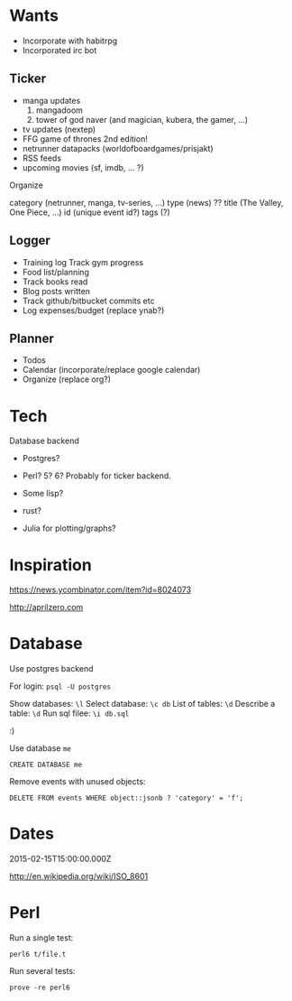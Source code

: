 Wants
=====

* Incorporate with habitrpg
* Incorporated irc bot

Ticker
------

* manga updates
    1. mangadoom
    2. tower of god naver (and magician, kubera, the gamer, ...)
* tv updates (nextep)
* FFG game of thrones 2nd edition!
* netrunner datapacks (worldofboardgames/prisjakt)
* RSS feeds
* upcoming movies (sf, imdb, ... ?)

Organize

category (netrunner, manga, tv-series, ...)
type (news) ??
title (The Valley, One Piece, ...)
id (unique event id?)
tags (?)

Logger
------

* Training log
    Track gym progress
* Food list/planning
* Track books read
* Blog posts written
* Track github/bitbucket commits etc
* Log expenses/budget (replace ynab?)

Planner
-------

* Todos
* Calendar (incorporate/replace google calendar)
* Organize (replace org?)

Tech
====

Database backend
* Postgres?

* Perl? 5? 6? Probably for ticker backend.
* Some lisp?
* rust?
* Julia for plotting/graphs?

Inspiration
===========

<https://news.ycombinator.com/item?id=8024073>

<http://aprilzero.com>

Database
========

Use postgres backend

For login: `psql -U postgres`

Show databases: `\l`
Select database: `\c db`
List of tables: `\d`
Describe a table: `\d`
Run sql filee: `\i db.sql`

:)

Use database `me`

```{.sql}
CREATE DATABASE me
```

Remove events with unused objects:

```
DELETE FROM events WHERE object::jsonb ? 'category' = 'f';
```


Dates
=====

2015-02-15T15:00:00.000Z

<http://en.wikipedia.org/wiki/ISO_8601>

Perl
====

Run a single test:

```
perl6 t/file.t
```

Run several tests:

```
prove -re perl6
```

